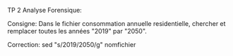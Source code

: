 TP 2 Analyse Forensique:

Consigne: Dans le fichier consommation annuelle residentielle, chercher et remplacer toutes les années "2019" par "2050".

Correction: sed "s/2019/2050/g" nomfichier
